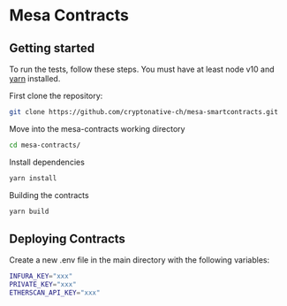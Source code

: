 # Mesa Contracts

## Getting started
To run the tests, follow these steps. You must have at least node v10 and [yarn](https://yarnpkg.com/) installed.

First clone the repository:

```sh
git clone https://github.com/cryptonative-ch/mesa-smartcontracts.git
```

Move into the mesa-contracts working directory

```sh
cd mesa-contracts/
```

Install dependencies

```sh
yarn install
```

Building the contracts

```sh
yarn build
```

## Deploying Contracts

Create a new .env file in the main directory with the following variables:

```sh
INFURA_KEY="xxx"
PRIVATE_KEY="xxx"
ETHERSCAN_API_KEY="xxx"
```